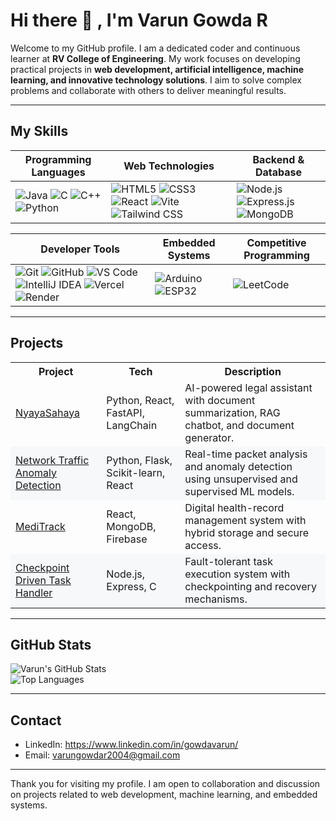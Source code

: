 # Hi there 👋 , I'm **Varun Gowda R**

Welcome to my GitHub profile. I am a dedicated coder and continuous learner at **RV College of Engineering**. My work focuses on developing practical projects in **web development, artificial intelligence, machine learning, and innovative technology solutions**. I aim to solve complex problems and collaborate with others to deliver meaningful results.

---
## My Skills

| **Programming Languages** | **Web Technologies** | **Backend & Database** |
|---------------------------|----------------------|------------------------|
| ![Java](https://img.shields.io/badge/Java-F7DF1E?style=flat-square&logo=java&logoColor=white) ![C](https://img.shields.io/badge/C-00599C?style=flat-square&logo=c&logoColor=white) ![C++](https://img.shields.io/badge/C%2B%2B-00599C?style=flat-square&logo=c%2B%2B&logoColor=white) ![Python](https://img.shields.io/badge/Python-3776AB?style=flat-square&logo=python&logoColor=white) | ![HTML5](https://img.shields.io/badge/HTML5-E34F26?style=flat-square&logo=html5&logoColor=white) ![CSS3](https://img.shields.io/badge/CSS3-1572B6?style=flat-square&logo=css3&logoColor=white) ![React](https://img.shields.io/badge/React-61DAFB?style=flat-square&logo=react&logoColor=black) ![Vite](https://img.shields.io/badge/Vite-646CFF?style=flat-square&logo=vite&logoColor=white) ![Tailwind CSS](https://img.shields.io/badge/Tailwind_CSS-06B6D4?style=flat-square&logo=tailwind-css&logoColor=white) | ![Node.js](https://img.shields.io/badge/Node.js-339933?style=flat-square&logo=node.js&logoColor=white) ![Express.js](https://img.shields.io/badge/Express.js-000000?style=flat-square&logo=express&logoColor=white) ![MongoDB](https://img.shields.io/badge/MongoDB-47A248?style=flat-square&logo=mongodb&logoColor=white) |

| **Developer Tools** | **Embedded Systems** | **Competitive Programming** |
|---------------------|----------------------|-----------------------------|
| ![Git](https://img.shields.io/badge/Git-F05032?style=flat-square&logo=git&logoColor=white) ![GitHub](https://img.shields.io/badge/GitHub-181717?style=flat-square&logo=github&logoColor=white) ![VS Code](https://img.shields.io/badge/VScode-007ACC?style=flat-square&logo=visual-studio-code&logoColor=white) ![IntelliJ IDEA](https://img.shields.io/badge/IntelliJ-000000?style=flat-square&logo=intellij-idea&logoColor=white) ![Vercel](https://img.shields.io/badge/Vercel-000000?style=flat-square&logo=vercel&logoColor=white) ![Render](https://img.shields.io/badge/Render-46E3B7?style=flat-square&logo=render&logoColor=white) | ![Arduino](https://img.shields.io/badge/Arduino-00979D?style=flat-square&logo=arduino&logoColor=white) ![ESP32](https://img.shields.io/badge/ESP32-323232?style=flat-square&logo=espressif&logoColor=white) | ![LeetCode](https://img.shields.io/badge/LeetCode-FFA116?style=flat-square&logo=leetcode&logoColor=black) |


---

## Projects

<table>
  <tr>
    <th>Project</th>
    <th>Tech</th>
    <th>Description</th>
  </tr>
  <tr>
    <td><a href="https://github.com/GowdaVarun/NyayaSahaya">NyayaSahaya</a></td>
    <td>Python, React, FastAPI, LangChain</td>
    <td>AI-powered legal assistant with document summarization, RAG chatbot, and document generator.</td>
  </tr>
  <tr style="background-color:#f6f8fa;">
    <td><a href="https://github.com/GowdaVarun/Network_traffic_anomaly_detection">Network Traffic Anomaly Detection</a></td>
    <td>Python, Flask, Scikit-learn, React</td>
    <td>Real-time packet analysis and anomaly detection using unsupervised and supervised ML models.</td>
  </tr>
  <tr>
    <td><a href="https://github.com/GowdaVarun/Medi-Track">MediTrack</a></td>
    <td>React, MongoDB, Firebase</td>
    <td>Digital health-record management system with hybrid storage and secure access.</td>
  </tr>
  <tr style="background-color:#f6f8fa;">
    <td><a href="https://github.com/GowdaVarun/Checkpoint_Driven_Task_Handler">Checkpoint Driven Task Handler</a></td>
    <td>Node.js, Express, C</td>
    <td>Fault-tolerant task execution system with checkpointing and recovery mechanisms.</td>
  </tr>
</table>

---

## GitHub Stats

![Varun's GitHub Stats](https://github-readme-stats.vercel.app/api?username=GowdaVarun&show_icons=true&theme=tokyonight)  
![Top Languages](https://github-readme-stats.vercel.app/api/top-langs/?username=GowdaVarun&layout=compact&theme=tokyonight)

---

## Contact

- LinkedIn: https://www.linkedin.com/in/gowdavarun/  
- Email: varungowdar2004@gmail.com

---

Thank you for visiting my profile. I am open to collaboration and discussion on projects related to web development, machine learning, and embedded systems.
